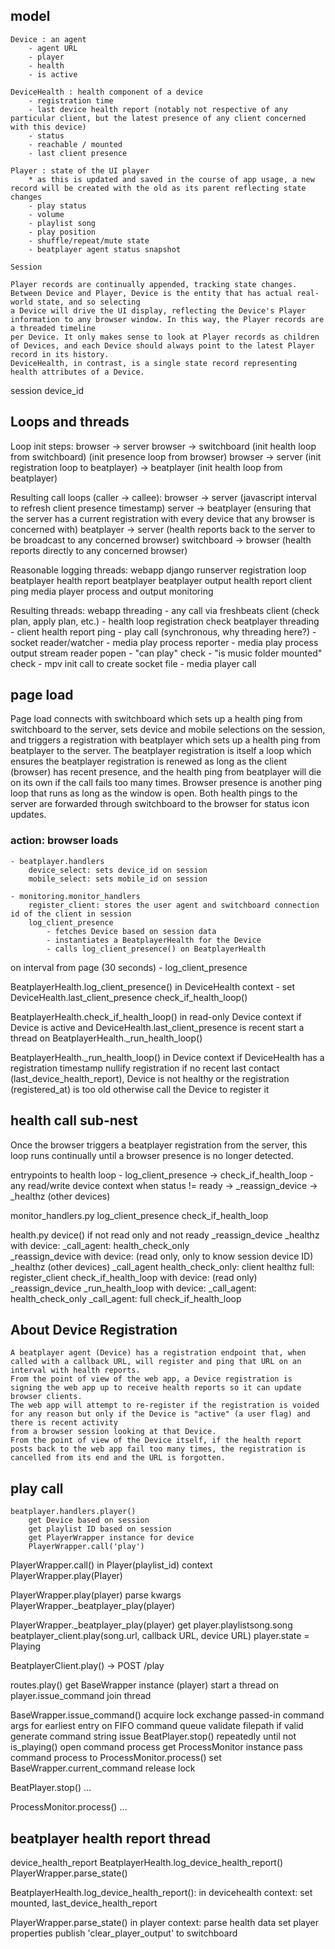 ## model 

    Device : an agent 
        - agent URL 
        - player 
        - health 
        - is active

    DeviceHealth : health component of a device
        - registration time 
        - last device health report (notably not respective of any particular client, but the latest presence of any client concerned with this device)
        - status
        - reachable / mounted
        - last client presence 

    Player : state of the UI player 
        * as this is updated and saved in the course of app usage, a new record will be created with the old as its parent reflecting state changes 
        - play status
        - volume
        - playlist song
        - play position
        - shuffle/repeat/mute state
        - beatplayer agent status snapshot

    Session 

    Player records are continually appended, tracking state changes. Between Device and Player, Device is the entity that has actual real-world state, and so selecting 
    a Device will drive the UI display, reflecting the Device's Player information to any browser window. In this way, the Player records are a threaded timeline
    per Device. It only makes sense to look at Player records as children of Devices, and each Device should always point to the latest Player record in its history.
    DeviceHealth, in contrast, is a single state record representing health attributes of a Device. 


session 
    device_id 

## Loops and threads 

Loop init steps:
    browser -> server
    browser -> switchboard (init health loop from switchboard)
    (init presence loop from browser) browser -> server (init registration loop to beatplayer) -> beatplayer (init health loop from beatplayer)

Resulting call loops (caller -> callee):
    browser 
        -> server (javascript interval to refresh client presence timestamp)
    server 
        -> beatplayer (ensuring that the server has a current registration with every device that any browser is concerned with)
    beatplayer 
        -> server (health reports back to the server to be broadcast to any concerned browser)
    switchboard 
        -> browser (health reports directly to any concerned browser)

Reasonable logging threads:
    webapp
        django runserver
        registration loop
        beatplayer health report
    beatplayer
        beatplayer output
        health report client ping
        media player process and output monitoring


Resulting threads:
    webapp
        threading
            - any call via freshbeats client (check plan, apply plan, etc.)
            - health loop registration check
    beatplayer
        threading
            - client health report ping
            - play call (synchronous, why threading here?)
            - socket reader/watcher
            - media play process reporter
                - media play process output stream reader
        popen
            - "can play" check
            - "is music folder mounted" check
            - mpv init call to create socket file
            - media player call 

## page load

Page load connects with switchboard which sets up a health ping from switchboard to the server, sets device and mobile selections on the session, and 
triggers a registration with beatplayer which sets up a health ping from beatplayer to the server. The beatplayer registration is itself a loop which ensures the beatplayer registration is renewed as long as the client (browser) has recent presence, and the health ping from beatplayer will die on its own if the call fails too many times. Browser presence is another ping loop that runs as long as the window is open. Both health pings to the server are forwarded through switchboard to the browser for status icon updates.

### action: browser loads

    - beatplayer.handlers
        device_select: sets device_id on session 
        mobile_select: sets mobile_id on session 

    - monitoring.monitor_handlers
        register_client: stores the user agent and switchboard connection id of the client in session 
        log_client_presence
            - fetches Device based on session data
            - instantiates a BeatplayerHealth for the Device
            - calls log_client_presence() on BeatplayerHealth 

on interval from page (30 seconds)
    - log_client_presence 

BeatplayerHealth.log_client_presence()
    in DeviceHealth context
        - set DeviceHealth.last_client_presence 
    check_if_health_loop()

BeatplayerHealth.check_if_health_loop()
    in read-only Device context
        if Device is active and DeviceHealth.last_client_presence is recent
            start a thread on BeatplayerHealth._run_health_loop()

BeatplayerHealth._run_health_loop()
    in Device context 
        if DeviceHealth has a registration timestamp
            nullify registration if no recent last contact (last_device_health_report), Device is not healthy or the registration (registered_at) is too old
        otherwise
            call the Device to register it

## health call sub-nest

Once the browser triggers a beatplayer registration from the server, this loop runs continually until a browser presence is no longer detected.

entrypoints to health loop
    - log_client_presence -> check_if_health_loop
    - any read/write device context when status != ready -> _reassign_device -> _healthz (other devices)

monitor_handlers.py
    log_client_presence
        check_if_health_loop

health.py
    device()
        if not read only and not ready
            _reassign_device
    _healthz
        with device:
            _call_agent: health_check_only    
    _reassign_device
        with device: (read only, only to know session device ID)
            _healthz (other devices)
    _call_agent
        health_check_only: client healthz
        full: register_client
    check_if_health_loop
        with device: (read only)
            _reassign_device
    _run_health_loop
        with device:
            _call_agent: health_check_only
            _call_agent: full
        check_if_health_loop

## About Device Registration

    A beatplayer agent (Device) has a registration endpoint that, when called with a callback URL, will register and ping that URL on an interval with health reports.
    From the point of view of the web app, a Device registration is signing the web app up to receive health reports so it can update browser clients.
    The web app will attempt to re-register if the registration is voided for any reason but only if the Device is "active" (a user flag) and there is recent activity 
    from a browser session looking at that Device.
    From the point of view of the Device itself, if the health report posts back to the web app fail too many times, the registration is cancelled from its end and the URL is forgotten.
    


## play call 

    beatplayer.handlers.player()
        get Device based on session 
        get playlist ID based on session 
        get PlayerWrapper instance for device 
        PlayerWrapper.call('play')

PlayerWrapper.call()
    in Player(playlist_id) context 
        PlayerWrapper.play(Player)

PlayerWrapper.play(player)
    parse kwargs
    PlayerWrapper._beatplayer_play(player)    

PlayerWrapper._beatplayer_play(player)
    get player.playlistsong.song 
    beatplayer_client.play(song.url, callback URL, device URL)
    player.state = Playing

BeatplayerClient.play() -> POST /play

routes.play()
    get BaseWrapper instance (player)
    start a thread on player.issue_command
    join thread 

BaseWrapper.issue_command()
    acquire lock
    exchange passed-in command args for earliest entry on FIFO command queue 
    validate filepath
    if valid
        generate command string 
        issue BeatPlayer.stop() repeatedly until not is_playing()
        open command process
        get ProcessMonitor instance
        pass command process to ProcessMonitor.process()
        set BaseWrapper.current_command
    release lock 

BeatPlayer.stop()
    ...

ProcessMonitor.process()
    ...


## beatplayer health report thread 

device_health_report
    BeatplayerHealth.log_device_health_report()
    PlayerWrapper.parse_state()

BeatplayerHealth.log_device_health_report():
    in devicehealth context:
        set mounted, last_device_health_report 

PlayerWrapper.parse_state()
    in player context:
        parse health data
        set player properties
        publish 'clear_player_output' to switchboard


    